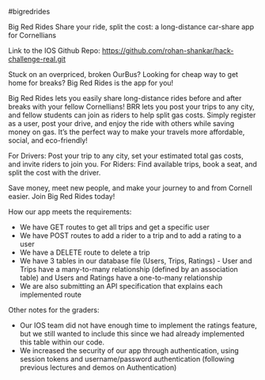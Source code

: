 #bigredrides

Big Red Rides
Share your ride, split the cost: a long-distance car-share app for Cornellians

Link to the IOS Github Repo: https://github.com/rohan-shankar/hack-challenge-real.git


Stuck on an overpriced, broken OurBus? Looking for cheap way to get home for breaks? Big Red Rides is the app for you! 

Big Red Rides lets you easily share long-distance rides before and after breaks with your fellow Cornellians! BRR lets you post your trips to any city, and fellow students can join as riders to help split gas costs. Simply register as a user, post your drive, and enjoy the ride with others while saving money on gas. It’s the perfect way to make your travels more affordable, social, and eco-friendly!

For Drivers: Post your trip to any city, set your estimated total gas costs, and invite riders to join you.
For Riders: Find available trips, book a seat, and split the cost with the driver.

Save money, meet new people, and make your journey to and from Cornell easier. Join Big Red Rides today!


How our app meets the requirements:
- We have GET routes to get all trips and get a specific user
- We have POST routes to add a rider to a trip and to add a rating to a user
- We have a DELETE route to delete a trip
- We have 3 tables in our database file (Users, Trips, Ratings) - User and Trips have a many-to-many relationship (defined by an association table) and Users and Ratings have a one-to-many relationship
- We are also submitting an API specification that explains each implemented route

Other notes for the graders:
- Our IOS team did not have enough time to implement the ratings feature, but we still wanted to include this since we had already implemented this table within our code. 
- We increased the security of our app through authentication, using session tokens and username/password authentication (following previous lectures and demos on Authentication)
